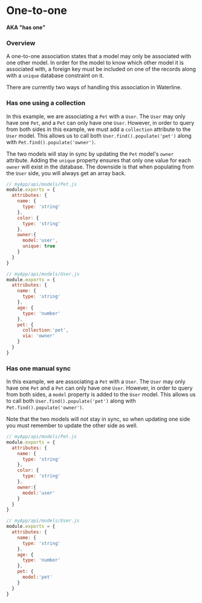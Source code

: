 # One-to-one

**AKA "has one"**

### Overview

A one-to-one association states that a model may only be associated with one other model. In order
for the model to know which other model it is associated with, a foreign key must be included on one of the
records along with a `unique` database constraint on it.

There are currently two ways of handling this association in Waterline.

### Has one using a collection

In this example, we are associating a `Pet` with a `User`. The `User` may only have one `Pet`, and a `Pet` can only have one `User`. However, in order to query from both sides in this example, we must add a `collection` attribute to the `User` model. This allows us to call both `User.find().populate('pet')` along with `Pet.find().populate('owner')`.

The two models will stay in sync by updating the `Pet` model's `owner` attribute. Adding the `unique` property ensures that only one value for each `owner` will exist in the database. The downside is that when populating from the `User` side, you will always get an array back.

```javascript
// myApp/api/models/Pet.js
module.exports = {
  attributes: {
    name: {
      type: 'string'
    },
    color: {
      type: 'string'
    },
    owner:{
      model:'user',
      unique: true
    }
  }
}
```

```javascript
// myApp/api/models/User.js
module.exports = {
  attributes: {
    name: {
      type: 'string'
    },
    age: {
      type: 'number'
    },
    pet: {
      collection:'pet',
      via: 'owner'
    }
  }
}
```

### Has one manual sync

In this example, we are associating a `Pet` with a `User`. The `User` may only have one `Pet` and a `Pet` can only have one `User`. However, in order to query from both sides, a `model` property is added to the `User` model. This allows us to call both `User.find().populate('pet')` along with `Pet.find().populate('owner')`.

Note that the two models will not stay in sync, so when updating one side you must remember to update the other side as well.

```javascript
// myApp/api/models/Pet.js
module.exports = {
  attributes: {
    name: {
      type: 'string'
    },
    color: {
      type: 'string'
    },
    owner:{
      model:'user'
    }
  }
}
```

```javascript
// myApp/api/models/User.js
module.exports = {
  attributes: {
    name: {
      type: 'string'
    },
    age: {
      type: 'number'
    },
    pet: {
      model:'pet'
    }
  }
}
```

<docmeta name="displayName" value="One-to-one">

